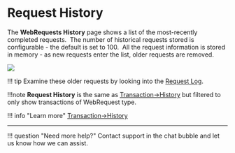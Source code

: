 # Request History

The **WebRequests History** page shows a list of the most-recently completed requests.  The number of historical requests stored is configurable - the default is set to 100.  All the request information is stored in memory - as new requests enter the list, older requests are removed.

![](/attachments/245549634/245549738.png)

!!! tip
    Examine these older requests by looking into the [Request Log](../Logs/Files/Request-Log.md).

!!!note
    **Request History** is the same as [Transaction->History](../Transactions/History.md) but filtered to only show transactions of WebRequest type.

!!! info "Learn more"
    [Transaction->History](../Transactions/History.md)

___

!!! question "Need more help?"
    Contact support in the chat bubble and let us know how we can assist.
